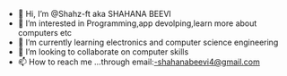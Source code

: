 - 👋 Hi, I’m @Shahz-ft aka SHAHANA BEEVI
- 👀 I’m interested in Programming,app devolping,learn more about computers etc
- 🌱 I’m currently learning electronics and computer science engineering
- 💞️ I’m looking to collaborate on computer skills 
- 📫 How to reach me ...through email:-shahanabeevi4@gmail.com

<!---
Shahz-ft/Shahz-ft is a ✨ special ✨ repository because its `README.md` (this file) appears on your GitHub profile.
You can click the Preview link to take a look at your changes.
--->
